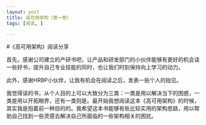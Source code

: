 ```yaml
---
layout: post
title: 高可用架构（第一卷）
tags: [阅读, ]

---
```


#《高可用架构》阅读分享

首先，感谢公司建立的产研书吧，让产品和研发部门的小伙伴能够有更好的机会读一些好书，提升自己专业技能的同时，也让我们时刻保持向上学习的动力。

此外，感谢HRBP小伙伴，让我有机会在阅读之后，发表一些个人的拙见。

我觉得读的书，从个人目的上可以大致分为三类：一类是用以解决当下的困惑，一类是用以开拓眼界，还有一类则是。最开始我想阅读这本《高可用架构》的时候，其实我是抱着前一种目的的。我希望这本书能够有些比较实用的架构思路，用以帮助自己找到一些灵感去解决自己所面临的一些架构相关的困扰。
